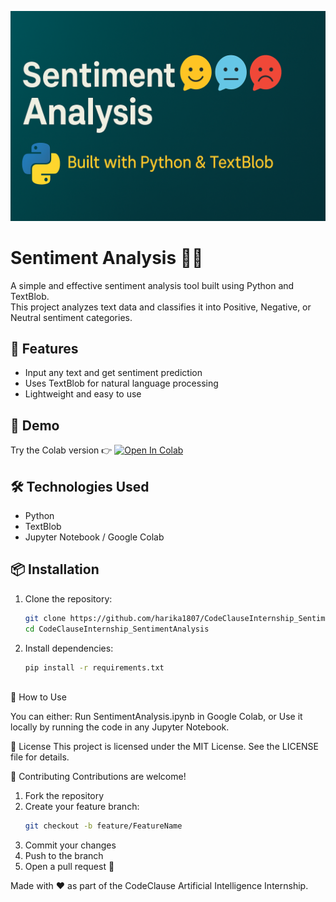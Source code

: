<p align="center">
  <img src="sentimentAnalysis.png" alt="Sentiment Analysis Banner" />
</p>

# Sentiment Analysis 🧠💬
A simple and effective sentiment analysis tool built using Python and TextBlob.  
This project analyzes text data and classifies it into Positive, Negative, or Neutral sentiment categories.

## 📌 Features

- Input any text and get sentiment prediction
- Uses TextBlob for natural language processing
- Lightweight and easy to use

## 🚀 Demo

Try the Colab version 👉 [![Open In Colab](https://colab.research.google.com/assets/colab-badge.svg)](https://colab.research.google.com/github/harika1807/CodeClauseInternship_SentimentAnalysis/blob/main/SentimentAnalysis.ipynb)

## 🛠️ Technologies Used

- Python
- TextBlob
- Jupyter Notebook / Google Colab

## 📦 Installation

1. Clone the repository:
   ```bash
   git clone https://github.com/harika1807/CodeClauseInternship_SentimentAnalysis.git
   cd CodeClauseInternship_SentimentAnalysis
   
2. Install dependencies:
   ```bash
   pip install -r requirements.txt



🧪 How to Use

You can either:
Run SentimentAnalysis.ipynb in Google Colab, or
Use it locally by running the code in any Jupyter Notebook.

📜 License
This project is licensed under the MIT License. 
See the LICENSE file for details.

🤝 Contributing
Contributions are welcome!
1. Fork the repository
2. Create your feature branch:
   ```bash
   git checkout -b feature/FeatureName
3. Commit your changes
4. Push to the branch
5. Open a pull request 🚀

Made with ❤️ as part of the CodeClause Artificial Intelligence Internship.
